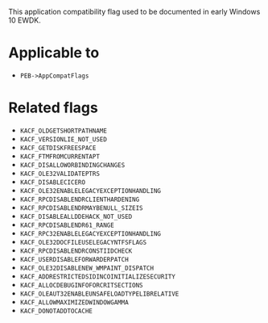 This application compatibility flag used to be documented in early Windows 10 EWDK.

# Applicable to
 - `PEB->AppCompatFlags`

# Related flags
 - `KACF_OLDGETSHORTPATHNAME`
 - `KACF_VERSIONLIE_NOT_USED`
 - `KACF_GETDISKFREESPACE`
 - `KACF_FTMFROMCURRENTAPT`
 - `KACF_DISALLOWORBINDINGCHANGES`
 - `KACF_OLE32VALIDATEPTRS`
 - `KACF_DISABLECICERO`
 - `KACF_OLE32ENABLELEGACYEXCEPTIONHANDLING`
 - `KACF_RPCDISABLENDRCLIENTHARDENING`
 - `KACF_RPCDISABLENDRMAYBENULL_SIZEIS`
 - `KACF_DISABLEALLDDEHACK_NOT_USED`
 - `KACF_RPCDISABLENDR61_RANGE`
 - `KACF_RPC32ENABLELEGACYEXCEPTIONHANDLING`
 - `KACF_OLE32DOCFILEUSELEGACYNTFSFLAGS`
 - `KACF_RPCDISABLENDRCONSTIIDCHECK`
 - `KACF_USERDISABLEFORWARDERPATCH`
 - `KACF_OLE32DISABLENEW_WMPAINT_DISPATCH`
 - `KACF_ADDRESTRICTEDSIDINCOINITIALIZESECURITY`
 - `KACF_ALLOCDEBUGINFOFORCRITSECTIONS`
 - `KACF_OLEAUT32ENABLEUNSAFELOADTYPELIBRELATIVE`
 - `KACF_ALLOWMAXIMIZEDWINDOWGAMMA`
 - `KACF_DONOTADDTOCACHE`
